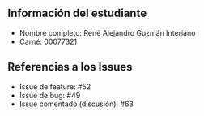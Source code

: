 ## Información del estudiante
- Nombre completo: René Alejandro Guzmán Interiano
- Carné: 00077321

## Referencias a los Issues
- Issue de feature: #52
- Issue de bug: #49
- Issue comentado (discusión): #63